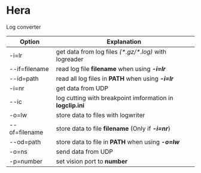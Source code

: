 # Hera
Log converter

| Option        | Explanation                                                |
| ------------- | ---------------------------------------------------------- |
| -i=lr         | get data from log files *(\*.gz/\*.log)* with logreader    |
| --if=filename | read log file **filename** when using ***-i=lr***          |
| --id=path     | read all log files in **PATH** when using ***-i=lr***      |
| -i=nr         | get data from UDP                                          |
| --ic          | log cutting with breakpoint imformation in **logclip.ini** |
| -o=lw         | store data to files with logwriter                         |
| --of=filename | store data to file **filename** (Only if ***-i=nr***)      |
| --od=path     | store data to file in **PATH** when using ***-o=lw***      |
| -o=ns         | send data from UDP                                         |
| -p=number     | set vision port to **number**                              |

